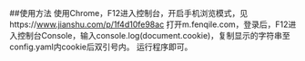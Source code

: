 ##使用方法
使用Chrome，F12进入控制台，开启手机浏览模式，见https://www.jianshu.com/p/1f4d10fe98ac
打开m.fenqile.com，登录后，F12进入控制台Console，输入console.log(document.cookie)，复制显示的字符串至config.yaml内cookie后双引号内。
运行程序即可。